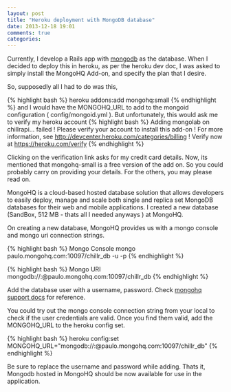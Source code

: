 ```yaml
---
layout: post
title: "Heroku deployment with MongoDB database"
date: 2013-12-18 19:01
comments: true
categories: 
---
```


Currently, I develop a Rails app with [mongodb](http://www.mongodb.org/) as the database.
When I decided to deploy this in heroku, as per the heroku dev doc, I was asked to simply install the MongoHQ Add-on, and specify the plan that I desire.

So, supposedly all I had to do was this,

{% highlight bash %}
heroku addons:add mongohq:small
{% endhighlight %}
and I would have the MONGOHQ_URL to add to the mongoid configuration ( config/mongoid.yml ).
But unfortunately, this would ask me to verify my heroku account
{% highlight bash %}
Adding mongolab on chillrapi... failed
 !    Please verify your account to install this add-on
 !    For more information, see http://devcenter.heroku.com/categories/billing
 !    Verify now at https://heroku.com/verify
{% endhighlight %}

Clicking on the verification link asks for my credit card details. Now, its mentioned that mongohq-small is a free version of the add on. So you could probably carry on providing your details. For the others, you may please read on.

MongoHQ is a cloud-based hosted database solution that allows developers to easily deploy, manage and scale both single and replica set MongoDB databases for their web and mobile applications. I created a new database (SandBox, 512 MB -  thats all I needed anyways ) at MongoHQ.

On creating a new database, MongoHQ provides us with a mongo console and mongo uri connection strings.

{% highlight bash %}
Mongo Console
mongo paulo.mongohq.com:10097/chillr_db -u <user> -p<password>
{% endhighlight %}

{% highlight bash %}
Mongo URI
mongodb://<user>:<password>@paulo.mongohq.com:10097/chillr_db
{% endhighlight %}

Add the database user with a username, password. Check [mongohq support docs](http://support.mongohq.com/common-questions/debugging-connection-issues.html) for reference.

You could try out the mongo console connection string from your local to check if the user credentials are valid. Once you find them valid, add the MONGOHQ_URL to the heroku config set.

{% highlight bash %}
heroku config:set MONGOHQ_URL="mongodb://<user>:<password>@paulo.mongohq.com:10097/chillr_db"
{% endhighlight %}

Be sure to replace the username and password while adding.
Thats it, Mongodb hosted in MongoHQ should be now available for use in the application.
